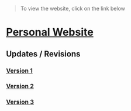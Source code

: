 > To view the website, click on the link below
# [Personal Website](https://aman-maharshi.github.io/)


## Updates / Revisions
### [Version 1](https://aman-maharshi.github.io/v1)
### [Version 2](https://aman-maharshi.github.io/v2)
### [Version 3](https://aman-maharshi.github.io/v3)